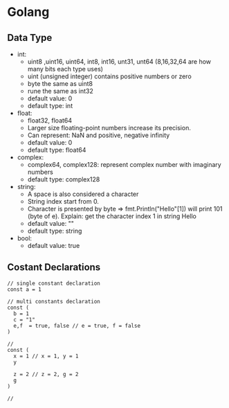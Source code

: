 # Golang
## Data Type
- int:
  - uint8 ,uint16, uint64, int8, int16, unt31, unt64 (8,16,32,64 are how many bits each type uses)
  - uint (unsigned integer) contains positive numbers or zero
  - byte the same as uint8
  - rune the same as int32
  - default value: 0
  - default type: int
- float:
  - float32, float64
  - Larger size floating-point numbers increase its precision.
  - Can represent: NaN and positive, negative infinity
  - default value: 0
  - default type: float64
- complex:
  - complex64, complex128: represent complex number with imaginary numbers
  - default type: complex128
- string:
  - A space is also considered a character
  - String index start from 0.
  - Character is presented by byte => fmt.Println("Hello"[1]) will print 101 (byte of e). Explain: get the character index 1 in string Hello
  - default value: ""
  - default type: string
- bool:
  - default value: true
## Costant Declarations
```
// single constant declaration
const a = 1

// multi constants declaration
const (
  b = 1
  c = "1"
  e,f  = true, false // e = true, f = false
)

//
const (
  x = 1 // x = 1, y = 1
  y

  z = 2 // z = 2, g = 2
  g
)

//
```

